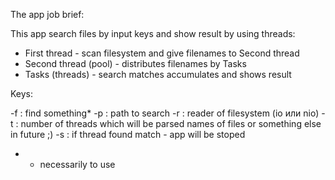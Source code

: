 
The app job brief:

This app search files by input keys and show result by using threads:
- First thread - scan filesystem and give filenames to Second thread
- Second thread (pool) - distributes filenames by Tasks
- Tasks (threads) - search matches accumulates and shows result


Keys:

-f : find something*
-p : path to search
-r : reader of filesystem (io или nio)
-t : number of threads which will be parsed names of files or something else in future ;)
-s : if thread found match - app will be stoped

* - necessarily to use